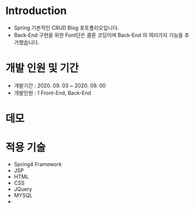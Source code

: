 # Introduction
 - Spring 기본적인 CRUD Blog 포토폴리오입니다. 
 - Back-End 구현을 위한 Font단은 클론 코딩이며 Back-End 의 여러가지 기능을 추가했습니다.
 
 
 # 개발 인원 및 기간
  - 개발기간 : 2020. 09. 03  ~ 2020. 09. 00
  - 개발인원 : 1 Front-End, Back-End
  

 # 데모
 
 
 # 적용 기술
  - Spring4 Framework
  - JSP
  - HTML
  - CSS
  - JQuery
  - MYSQL
  - 
